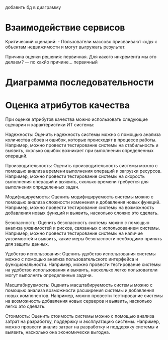 добавить бд в диаграмму
# Взаимодействие сервисов

Критический сценарий:
    - Пользователи массово присваивают коды к объектам недвижимости и могут выгружать результат.

Причина оценки решения: первичная.
Для какого инкремента мы это делаем? -- по какйо причине... первичный

# Диаграмма последовательности

# Оценка атрибутов качества

При оценке атрибутов качества можно использовать следующие сценарии и характеристики ИТ системы:

Надежность: Оценить надежность системы можно с помощью анализа количества сбоев и ошибок, которые происходят в процессе работы. Например, можно провести тестирование системы на стабильность и выявить, сколько ошибок возникает при выполнении определенных операций.

Производительность: Оценить производительность системы можно с помощью анализа времени выполнения операций и загрузки ресурсов. Например, можно провести тестирование системы на скорость выполнения операций и выявить, сколько времени требуется для выполнения определенных задач.

Модифицируемость: Оценить модифицируемость системы можно с помощью анализа сложности изменения и добавления новых функций. Например, можно провести тестирование системы на возможность добавления новых функций и выявить, насколько сложно это сделать.

Безопасность: Оценить безопасность системы можно с помощью анализа уязвимостей и рисков, связанных с использованием системы. Например, можно провести тестирование системы на наличие уязвимостей и выявить, какие меры безопасности необходимо принять для защиты данных.

Удобство использования: Оценить удобство использования системы можно с помощью анализа пользовательского интерфейса и функциональности. Например, можно провести тестирование системы на удобство использования и выявить, насколько легко пользователи могут выполнять определенные задачи.

Масштабируемость: Оценить масштабируемость системы можно с помощью анализа возможности расширения системы и добавления новых компонентов. Например, можно провести тестирование системы на возможность добавления новых серверов и выявить, насколько легко это сделать.

Стоимость: Оценить стоимость системы можно с помощью анализа затрат на разработку, поддержку и эксплуатацию системы. Например, можно провести анализ затрат на разработку и поддержку системы и выявить, насколько она экономически выгодна.





